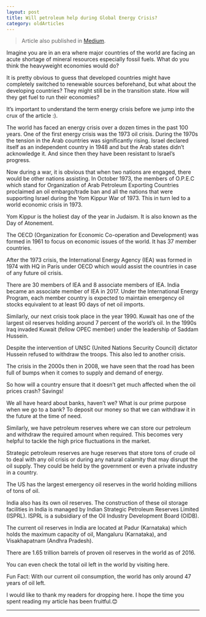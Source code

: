 ```yaml
---
layout: post 
title: Will petroleum help during Global Energy Crisis?
category: oldArticles
---
```


> Article also published in [Medium](https://surajsv.medium.com/).

Imagine you are in an era where major countries of the world are facing an acute shortage of mineral resources especially fossil fuels. What do you think the heavyweight economies would do?

It is pretty obvious to guess that developed countries might have completely switched to renewable sources beforehand, but what about the developing countries? They might still be in the transition state. How will they get fuel to run their economies?

It’s important to understand the term energy crisis before we jump into the crux of the article :).

The world has faced an energy crisis over a dozen times in the past 100 years. One of the first energy crisis was the 1973 oil crisis. During the 1970s the tension in the Arab countries was significantly rising. Israel declared itself as an independent country in 1948 and but the Arab states didn’t acknowledge it. And since then they have been resistant to Israel’s progress.

Now during a war, it is obvious that when two nations are engaged, there would be other nations assisting. In October 1973, the members of O.P.E.C which stand for Organization of Arab Petroleum Exporting Countries proclaimed an oil embargo/trade ban and all the nations that were supporting Israel during the Yom Kippur War of 1973. This in turn led to a world economic crisis in 1973.

Yom Kippur is the holiest day of the year in Judaism. It is also known as the Day of Atonement.

The OECD (Organization for Economic Co-operation and Development) was formed in 1961 to focus on economic issues of the world. It has 37 member countries.

After the 1973 crisis, the International Energy Agency (IEA) was formed in 1974 with HQ in Paris under OECD which would assist the countries in case of any future oil crisis.

There are 30 members of IEA and 8 associate members of IEA. India became an associate member of IEA in 2017. Under the International Energy Program, each member country is expected to maintain emergency oil stocks equivalent to at least 90 days of net oil imports.

Similarly, our next crisis took place in the year 1990. Kuwait has one of the largest oil reserves holding around 7 percent of the world’s oil. In the 1990s Iraq invaded Kuwait (fellow OPEC member) under the leadership of Saddam Hussein.

Despite the intervention of UNSC (United Nations Security Council) dictator Hussein refused to withdraw the troops. This also led to another crisis.

The crisis in the 2000s then in 2008, we have seen that the road has been full of bumps when it comes to supply and demand of energy.

So how will a country ensure that it doesn’t get much affected when the oil prices crash? Savings!

We all have heard about banks, haven’t we? What is our prime purpose when we go to a bank? To deposit our money so that we can withdraw it in the future at the time of need.

Similarly, we have petroleum reserves where we can store our petroleum and withdraw the required amount when required. This becomes very helpful to tackle the high price fluctuations in the market.

Strategic petroleum reserves are huge reserves that store tons of crude oil to deal with any oil crisis or during any natural calamity that may disrupt the oil supply. They could be held by the government or even a private industry in a country.

The US has the largest emergency oil reserves in the world holding millions of tons of oil.

India also has its own oil reserves. The construction of these oil storage facilities in India is managed by Indian Strategic Petroleum Reserves Limited (ISPRL). ISPRL is a subsidiary of the Oil Industry Development Board (OIDB).

The current oil reserves in India are located at Padur (Karnataka) which holds the maximum capacity of oil, Mangaluru (Karnataka), and Visakhapatnam (Andhra Pradesh).

There are 1.65 trillion barrels of proven oil reserves in the world as of 2016.

You can even check the total oil left in the world by visiting here.

Fun Fact: With our current oil consumption, the world has only around 47 years of oil left.

I would like to thank my readers for dropping here. I hope the time you spent reading my article has been fruitful.😊

----------------
